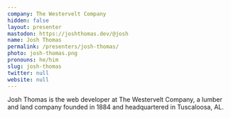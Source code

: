 ```yaml
---
company: The Westervelt Company
hidden: false
layout: presenter
mastodon: https://joshthomas.dev/@josh
name: Josh Thomas
permalink: /presenters/josh-thomas/
photo: josh-thomas.png
pronouns: he/him
slug: josh-thomas
twitter: null
website: null
---
```


Josh Thomas is the web developer at The Westervelt Company, a lumber and land company founded in 1884 and headquartered in Tuscaloosa, AL.
